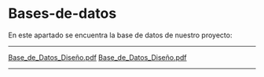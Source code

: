 # Bases-de-datos


En este apartado se encuentra la base de datos de nuestro proyecto:
___________________________________________________________________________________________________________________________________
[Base_de_Datos_Diseño.pdf](https://github.com/user-attachments/files/15595302/Base_de_Datos_Diseno.pdf)
[Base_de_Datos_Diseño.pdf](https://github.com/user-attachments/files/15595302/Base_de_Datos_Diseno.pdf)
___________________________________________________________________________________________________________________________________

